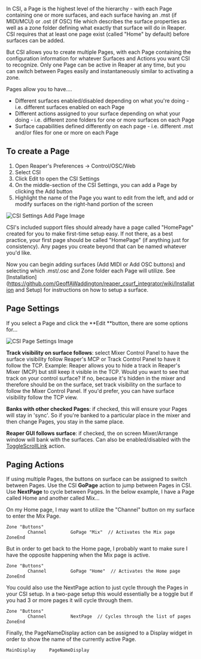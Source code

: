In CSI, a Page is the highest level of the hierarchy - with each Page containing one or more surfaces, and each surface having an .mst (if MIDI/MCU) or .ost (if OSC) file which describes the surface properties as well as a zone folder defining what exactly that surface will do in Reaper. CSI requires that at least one page exist (called "Home" by default) before surfaces can be added. 

But CSI allows you to create multiple Pages, with each Page containing the configuration information for whatever Surfaces and Actions you want CSI to recognize. Only one Page can be active in Reaper at any time, but you can switch between Pages easily and instantaneously similar to activating a zone. 

Pages allow you to have....

* Different surfaces enabled/disabled depending on what you're doing - i.e. different surfaces enabled on each Page
* Different actions assigned to your surface depending on what your doing - i.e. different zone folders for one or more surfaces on each Page
* Surface capabilities defined differently on each page - i.e. different .mst and/or files for one or more on each Page

## **To create a Page**

1. Open Reaper's Preferences -> Control/OSC/Web
2. Select CSI
3. Click Edit to open the CSI Settings
4. On the middle-section of the CSI Settings, you can add a Page by clicking the Add button
5. Highlight the name of the Page you want to edit from the left, and add or modify surfaces on the right-hand portion of the screen

![CSI Settings Add Page Image](https://i.imgur.com/02MHtzu.png)

CSI's included support files should already have a page called "HomePage" created for you to make first-time setup easy. If not there, as a best practice, your first page should be called "HomePage" (if anything just for consistency). Any pages you create beyond that can be named whatever you'd like.

Now you can begin adding surfaces (Add MIDI or Add OSC buttons) and selecting which .mst/.osc and Zone folder each Page will utilize. See [Installation](https://github.com/GeoffAWaddington/reaper_csurf_integrator/wiki/Installation and Setup) for instructions on how to setup a surface.

## **Page Settings**
If you select a Page and click the **Edit **button, there are some options for...

![CSI Page Settings Image](https://i.imgur.com/sdKCT8V.png)

**Track visibility on surface follows**: select Mixer Control Panel to have the surface visibility follow Reaper's MCP or Track Control Panel to have it follow the TCP. Example: Reaper allows you to hide a track in Reaper's Mixer (MCP) but still keep it visible in the TCP. Would you want to see that track on your control surface? If no, because it's hidden in the mixer and therefore should be on the surface, set track visibility on the surface to follow the Mixer Control Panel. If you'd prefer, you can have surface visibility follow the TCP view. 

**Banks with other checked Pages**: if checked, this will ensure your Pages will stay in 'sync'. So if you're banked to a particular place in the mixer and then change Pages, you stay in the same place.

**Reaper GUI follows surface**: if checked, the on screen Mixer/Arrange window will bank with the surfaces. Can also be enabled/disabled with the [ToggleScrollLink](https://github.com/GeoffAWaddington/reaper_csurf_integrator/wiki/ToggleScrollLink) action.

## Paging Actions
If using multiple Pages, the buttons on surface can be assigned to switch between Pages. Use the CSI **GoPage** action to jump between Pages in CSI. Use **NextPage** to cycle between Pages. In the below example, I have a Page called Home and another called Mix...

On my Home page, I may want to utilize the "Channel" button on my surface to enter the Mix Page.
````
Zone "Buttons"
        Channel         GoPage "Mix"  // Activates the Mix page
ZoneEnd
````

But in order to get back to the Home page, I probably want to make sure I have the opposite happening when the Mix page is active.
````
Zone "Buttons"
        Channel         GoPage "Home"  // Activates the Home page
ZoneEnd
````

You could also use the NextPage action to just cycle through the Pages in your CSI setup. In a two-page setup this would essentially be a toggle but if you had 3 or more pages it will cycle through them.
```
Zone "Buttons"
        Channel         NextPage  // Cycles through the list of pages
ZoneEnd
```

Finally, the PageNameDisplay action can be assigned to a Display widget in order to show the name of the currently active Page.

```
MainDisplay     PageNameDisplay
```